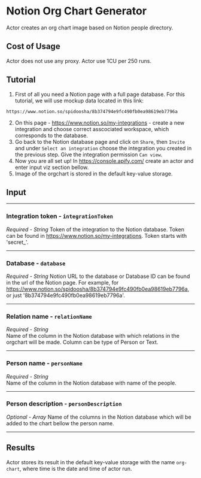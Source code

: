 # Notion Org Chart Generator
Actor creates an org chart image based on Notion people directory.

## Cost of Usage
Actor does not use any proxy. Actor use 1CU per 250 runs.

## Tutorial
1) First of all you need a Notion page with a full page database.
For this tutorial, we will use mockup data located in this link:
```
https://www.notion.so/spidoosha/8b374794e9fc490fb0ea98619eb7796a
```
2) On this page - https://www.notion.so/my-integrations - create a new integration and choose correct asscociated workspace, which corresponds to the database.
3) Go back to the Notion database page and click on `Share`, then `Invite` and under `Select an integration` choose the integration you created in the previous step. Give the integration permission `Can view`.
4) Now you are all set up! In https://console.apify.com/ create an actor and enter input viz section bellow.
5) Image of the orgchart is stored in the default key-value storage.

## Input
<hr>

### Integration token - ```integrationToken```
*Required - String*
Token of the integration to the Notion database. Token can be found in https://www.notion.so/my-integrations. Token starts with 'secret_'.
<hr>

### Database - ```database```
*Required - String*
Notion URL to the database or Database ID can be found in the url of the Notion page. For example, for https://www.notion.so/spidoosha/8b374794e9fc490fb0ea98619eb7796a, or just '8b374794e9fc490fb0ea98619eb7796a'.
<hr>

### Relation name - ```relationName```
*Required - String*<br>
Name of the column in the Notion database with which relations in the orgchart will be made. Column can be type of Person or Text.
<hr>

### Person name - ```personName```
*Required - String* <br>
Name of the column in the Notion database with name of the people.
<hr>

### Person description - ```personDescription```
*Optional - Array*
Name of the columns in the Notion database which will be added to the chart bellow the person name.
<hr>

## Results
Actor stores its result in the default key-value storage with the name `org-chart`, where time is the date and time of actor run.